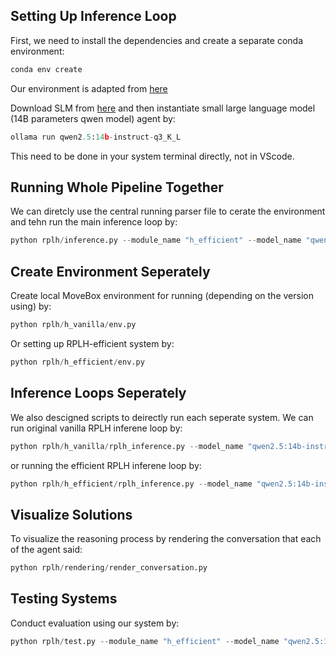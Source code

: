 ## Setting Up Inference Loop
First, we need to install the dependencies and create a separate conda environment:

```python
conda env create
```

Our environment is adapted from [here](https://yongchao98.github.io/MIT-REALM-Multi-Robot/)

Download SLM from [here](https://ollama.com/library/qwen) and then instantiate small large language model (14B parameters qwen model) agent by:

```python
ollama run qwen2.5:14b-instruct-q3_K_L
```

This need to be done in your system terminal directly, not in VScode.

## Running Whole Pipeline Together
We can diretcly use the central running parser file to cerate the environment and tehn run the main inference loop by:

```python
python rplh/inference.py --module_name "h_efficient" --model_name "qwen2.5:14b-instruct-q3_K_L"
```

## Create Environment Seperately
Create local MoveBox environment for running (depending on the version using) by:

```python
python rplh/h_vanilla/env.py
```

Or setting up RPLH-efficient system by:

```python
python rplh/h_efficient/env.py
```

## Inference Loops Seperately
We also descigned scripts to deirectly run each seperate system. We can run original vanilla RPLH inferene loop by:

```python
python rplh/h_vanilla/rplh_inference.py --model_name "qwen2.5:14b-instruct-q3_K_L"
```

or running the efficient RPLH inferene loop by:

```python
python rplh/h_efficient/rplh_inference.py --model_name "qwen2.5:14b-instruct-q3_K_L"
```

## Visualize Solutions
To visualize the reasoning process by rendering the conversation that each of the agent said:

```python
python rplh/rendering/render_conversation.py
```

## Testing Systems
Conduct evaluation using our system by:

```python
python rplh/test.py --module_name "h_efficient" --model_name "qwen2.5:14b-instruct-q3_K_L" --num_trials 5 --box_num_upper_bound 1
```
